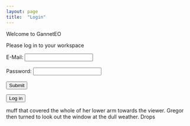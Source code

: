 ```yaml
---
layout: page
title:  "Login"
---
```


Welcome to GannetEO

Please log in to your workspace

<form action="/action_page.php">
  <label for="fname">E-Mail:</label>
  <input type="text" id="fname" name="fname"><br><br>
  <label for="lname">Password:</label>
  <input type="text" id="lname" name="lname"><br><br>
  <input type="submit" value="Submit">
</form>

<button type="button">Log in</button>



 muff that covered the whole of her lower arm towards the viewer. Gregor then turned to look out the window at the dull weather. Drops